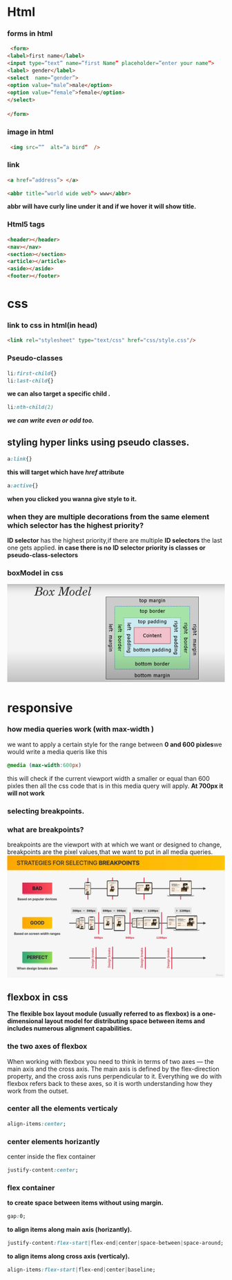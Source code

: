 # Html

### forms in html
```html
 <form>
<label>first name</label>
<input type=”text” name=”first Name” placeholder=”enter your name”>
<label> gender</label>
<select  name=”gender”>
<option value=”male”>male</option>
<option value=”female”>female</option>
</select>

</form>
 ```
### image in html
```html
 <img src=””  alt=”a bird”  />
``` 
### link
```html
<a href=”address”> </a>
```

```html
<abbr title=”world wide web”> www</abbr>
```
**abbr will have curly line under it and if we hover it will show title.**
### Html5 tags
```html
<header></header>
<nav></nav>
<section></section>
<article></article>
<aside></aside>
<footer></footer>
```
# css
### link to css in html(in head)
```html
<link rel="stylesheet" type="text/css" href="css/style.css"/>
```
### Pseudo-classes 
```css
li:first-child{}
li:last-child{}

```
**we can also target a specific child .**
```css
li:nth-child(2)
```
***we can write even or odd too.***
## styling hyper links using pseudo classes.
```css
a:link{}
```
**this will target which have ***href*** attribute**
```css
a:active{}
```
**when you clicked you wanna give style to it.**
### when they are multiple decorations from the same element which selector has the highest priority?
**ID selector** has the highest priority,if there are multiple **ID selectors** the last one gets applied.
**in case there is no ID selector priority is classes or pseudo-class-selectors** 
### boxModel in css
![boxmodel](images/boxmodel.png)
# responsive
### how media queries work (with max-width )
we want to apply a certain style for the range between **0 and 600 pixles**we would write a media queris like this 
```css
@media (max-width:600px)
```
this will check if the current viewport width a smaller or equal than 600 pixles then all the css code that is in this media query will apply.
**At 700px it will not work**
### selecting breakpoints.
### what are breakpoints?
breakpoints are the viewport with at which we want or designed to change, breakpoints are the pixel values,that we want to put in all media queries.
![breakpoints](images/breakpoints.png)
## flexbox in css
**The flexible box layout module (usually referred to as flexbox) is a one-dimensional layout model for distributing space between items and includes numerous alignment capabilities.**
### the two axes of flexbox
When working with flexbox you need to think in terms of two axes — the main axis and the cross axis. The main axis is defined by the flex-direction property, and the cross axis runs perpendicular to it. Everything we do with flexbox refers back to these axes, so it is worth understanding how they work from the outset.
### center all the elements verticaly
```css
align-items:center;
```
### center elements horizantly
center inside the flex container 
```css
justify-content:center;
```
### flex container
**to create space between items without using margin.**
```css
gap:0;
```
**to align items along main axis (horizantly).**
```css
justify-content:flex-start|flex-end|center|space-between|space-around;
```
**to align items along cross axis (verticaly).**
```css
align-items:flex-start|flex-end|center|baseline;

```




















 











